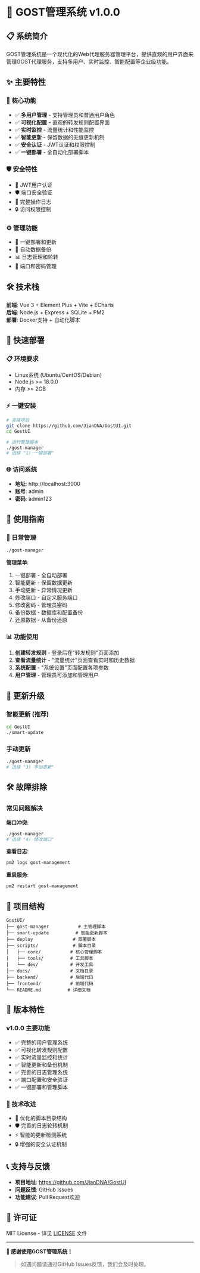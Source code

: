 # 🚀 GOST管理系统 v1.0.0

## 📋 系统简介

GOST管理系统是一个现代化的Web代理服务器管理平台，提供直观的用户界面来管理GOST代理服务，支持多用户、实时监控、智能配置等企业级功能。

## ✨ 主要特性

### 🎯 **核心功能**
- ✅ **多用户管理** - 支持管理员和普通用户角色
- ✅ **可视化配置** - 直观的转发规则配置界面
- ✅ **实时监控** - 流量统计和性能监控
- ✅ **智能更新** - 保留数据的无缝更新机制
- ✅ **安全认证** - JWT认证和权限控制
- ✅ **一键部署** - 全自动化部署脚本

### 🛡️ **安全特性**
- 🔐 JWT用户认证
- 🛡️ 端口安全验证
- 📝 完整操作日志
- 🔒 访问权限控制

### ⚙️ **管理功能**
- 🚀 一键部署和更新
- 💾 自动数据备份
- 📊 日志管理和轮转
- 🔧 端口和密码管理

## 🛠️ 技术栈

**前端**: Vue 3 + Element Plus + Vite + ECharts  
**后端**: Node.js + Express + SQLite + PM2  
**部署**: Docker支持 + 自动化脚本

## 🚀 快速部署

### 📋 环境要求
- Linux系统 (Ubuntu/CentOS/Debian)
- Node.js >= 18.0.0
- 内存 >= 2GB

### ⚡ 一键安装
```bash
# 克隆项目
git clone https://github.com/JianDNA/GostUI.git
cd GostUI

# 运行管理脚本
./gost-manager
# 选择 "1) 一键部署"
```

### 🌐 访问系统
- **地址**: http://localhost:3000
- **账号**: admin
- **密码**: admin123

## 📖 使用指南

### 🔧 日常管理
```bash
./gost-manager
```

**管理菜单**:
1. 一键部署 - 全自动部署
2. 智能更新 - 保留数据更新
3. 手动更新 - 异常情况更新
4. 修改端口 - 自定义服务端口
5. 修改密码 - 管理员密码
6. 备份数据 - 数据库和配置备份
7. 还原数据 - 从备份还原

### 📊 功能使用
1. **创建转发规则** - 登录后在"转发规则"页面添加
2. **查看流量统计** - "流量统计"页面查看实时和历史数据
3. **系统配置** - "系统设置"页面配置各项参数
4. **用户管理** - 管理员可添加和管理用户

## 🔄 更新升级

### 智能更新 (推荐)
```bash
cd GostUI
./smart-update
```

### 手动更新
```bash
./gost-manager
# 选择 "3) 手动更新"
```

## 🛠️ 故障排除

### 常见问题解决

**端口冲突**:
```bash
./gost-manager
# 选择 "4) 修改端口"
```

**查看日志**:
```bash
pm2 logs gost-management
```

**重启服务**:
```bash
pm2 restart gost-management
```

## 📁 项目结构

```
GostUI/
├── gost-manager           # 主管理脚本
├── smart-update          # 智能更新脚本
├── deploy               # 部署脚本
├── scripts/             # 脚本目录
│   ├── core/           # 核心管理脚本
│   ├── tools/          # 工具脚本
│   └── dev/            # 开发工具
├── docs/               # 文档目录
├── backend/            # 后端代码
├── frontend/           # 前端代码
└── README.md          # 详细文档
```

## 🎯 版本特性

### v1.0.0 主要功能
- ✅ 完整的用户管理系统
- ✅ 可视化转发规则配置
- ✅ 实时流量监控和统计
- ✅ 智能更新和备份机制
- ✅ 完善的日志管理系统
- ✅ 端口配置和安全验证
- ✅ 一键部署和管理脚本

### 🔧 技术改进
- 🚀 优化的脚本目录结构
- 🛡️ 完善的日志轮转机制
- ⚡ 智能的更新检测系统
- 🔒 增强的安全认证机制

## 📞 支持与反馈

- **项目地址**: https://github.com/JianDNA/GostUI
- **问题反馈**: GitHub Issues
- **功能建议**: Pull Request欢迎

## 📄 许可证

MIT License - 详见 [LICENSE](LICENSE) 文件

---

**🎉 感谢使用GOST管理系统！**

> 如遇问题请通过GitHub Issues反馈，我们会及时处理。

